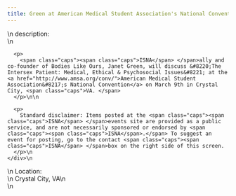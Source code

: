 ```yaml
---
title: Green at American Medical Student Association's National Convention
---
```


<div class="flexinode-body flexinode-2">
  <div class="flexinode-textarea-1">
    <div class="form-item">
      \n <label>description:</label><br /> \n 
      
      <p>
        <span class="caps"><span class="caps">ISNA</span> </span>ally and co-founder of Bodies Like Ours, Janet Green, will discuss &#8220;The Intersex Patient: Medical, Ethical & Psychosocial Issues&#8221; at the <a href="http://www.amsa.org/conv/">American Medical Student Association&#8217;s National Convention</a> on March 9th in Crystal City, <span class="caps">VA. </span>
      </p>\n\n
      
      <p>
        Standard disclaimer: Items posted at the <span class="caps"><span class="caps">ISNA</span> </span>events site are provided as a public service, and are not necessarily sponsored or endorsed by <span class="caps"><span class="caps">ISNA</span>.</span> To suggest an event for posting, go to the contact <span class="caps"><span class="caps">ISNA</span> </span>box on the right side of this screen.
      </p>\n
    </div>\n
  </div>
  
  <div class="flexinode-textfield-2">
    <div class="form-item">
      \n <label>Location:</label><br /> \n Crystal City, VA\n
    </div>\n
  </div>
</div>